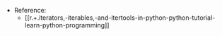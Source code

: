 

- Reference:
  - [[r.+.iterators,-iterables,-and-itertools-in-python-python-tutorial-learn-python-programming]]
